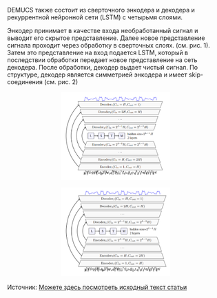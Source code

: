 <p>DEMUCS также состоит из сверточного энкодера и декодера и рекуррентной нейронной сети (LSTM) с четырьмя слоями. </p>
<p>Энкодер принимает в качестве входа необработанный сигнал и выводит его скрытое представление. Далее новое представление сигнала проходит через обработку в сверточных слоях. (см. рис. 1). Затем это представление на вход подается LSTM, который в последствии обработки передает новое представление на сеть декодера. После обработки, декодер выдает чистый сигнал. По структуре, декодер является симметрией энкодера и имеет skip-соединения (см. рис. 2)</p>
<p align = 'center'><img src ='demoucs1.png' alt="Рис. 1. Представление энкодера (ниже) и декодера (выше). Стрелки показывают соединение с другими частями модели. Сin и Cout количество входных и выходных каналов соответственно. K - это размер ядра и S - шаг сетки, H-количество каналов" width="50%"></p>
<p align = 'center'><img src ='demoucs2.png' alt="Рис. 2.Архитектура Demoucs. Зашумленная речь (снизу), поступает на вход энкодеру. Чистая речь, является выходом декодера (сверху). Стрелки представляют соединения между слоями U-Net. H отображает количество каналов в модели и L это глубина сетки" width="50%"></p>
Источник: <a href = 'https://arxiv.org/pdf/2006.12847.pdf'>Можете здесь посмотреть исходный текст статьи</a>
